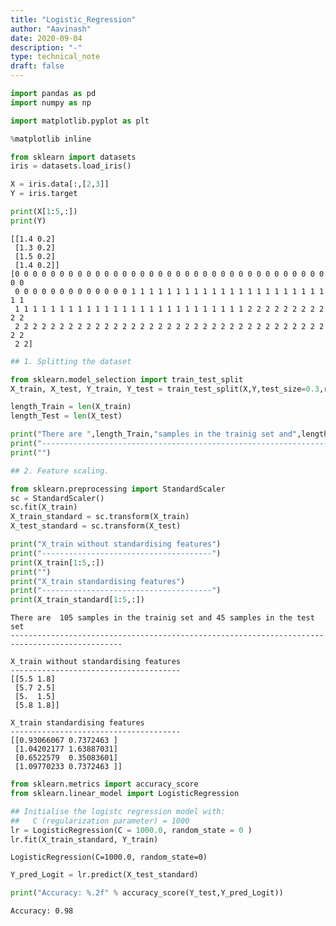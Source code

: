 ```yaml
---
title: "Logistic_Regression"
author: "Aavinash"
date: 2020-09-04
description: "-"
type: technical_note
draft: false
---
```


```python
import pandas as pd
import numpy as np

import matplotlib.pyplot as plt

%matplotlib inline
```


```python
from sklearn import datasets
iris = datasets.load_iris()

X = iris.data[:,[2,3]]
Y = iris.target

print(X[1:5,:])
print(Y)  
```

    [[1.4 0.2]
     [1.3 0.2]
     [1.5 0.2]
     [1.4 0.2]]
    [0 0 0 0 0 0 0 0 0 0 0 0 0 0 0 0 0 0 0 0 0 0 0 0 0 0 0 0 0 0 0 0 0 0 0 0 0
     0 0 0 0 0 0 0 0 0 0 0 0 0 1 1 1 1 1 1 1 1 1 1 1 1 1 1 1 1 1 1 1 1 1 1 1 1
     1 1 1 1 1 1 1 1 1 1 1 1 1 1 1 1 1 1 1 1 1 1 1 1 1 1 2 2 2 2 2 2 2 2 2 2 2
     2 2 2 2 2 2 2 2 2 2 2 2 2 2 2 2 2 2 2 2 2 2 2 2 2 2 2 2 2 2 2 2 2 2 2 2 2
     2 2]



```python
## 1. Splitting the dataset

from sklearn.model_selection import train_test_split
X_train, X_test, Y_train, Y_test = train_test_split(X,Y,test_size=0.3,random_state=0)

length_Train = len(X_train)
length_Test = len(X_test)

print("There are ",length_Train,"samples in the trainig set and",length_Test,"samples in the test set")
print("-----------------------------------------------------------------------------------------------")
print("")

## 2. Feature scaling.

from sklearn.preprocessing import StandardScaler
sc = StandardScaler()
sc.fit(X_train)
X_train_standard = sc.transform(X_train)
X_test_standard = sc.transform(X_test)

print("X_train without standardising features")
print("--------------------------------------")
print(X_train[1:5,:])
print("")
print("X_train standardising features")
print("--------------------------------------")
print(X_train_standard[1:5,:])
```

    There are  105 samples in the trainig set and 45 samples in the test set
    -----------------------------------------------------------------------------------------------
    
    X_train without standardising features
    --------------------------------------
    [[5.5 1.8]
     [5.7 2.5]
     [5.  1.5]
     [5.8 1.8]]
    
    X_train standardising features
    --------------------------------------
    [[0.93066067 0.7372463 ]
     [1.04202177 1.63887031]
     [0.6522579  0.35083601]
     [1.09770233 0.7372463 ]]



```python
from sklearn.metrics import accuracy_score
from sklearn.linear_model import LogisticRegression

## Initialise the logistc regression model with:
##   C (regularization parameter) = 1000
lr = LogisticRegression(C = 1000.0, random_state = 0 )
lr.fit(X_train_standard, Y_train)
```




    LogisticRegression(C=1000.0, random_state=0)




```python
Y_pred_Logit = lr.predict(X_test_standard)

print("Accuracy: %.2f" % accuracy_score(Y_test,Y_pred_Logit))
```

    Accuracy: 0.98



```python

```
